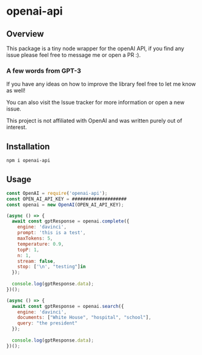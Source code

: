 # openai-api

## Overview
This package is a tiny node wrapper for the openAI API, if you find any issue please feel free to message me or open a PR :).

### A few words from GPT-3 ###
If you have any ideas on how to improve the library feel free to let me know as well!

You can also visit the Issue tracker for more information or open a new issue.

This project is not affiliated with OpenAI and was written purely out of interest.

## Installation

`npm i openai-api`

## Usage

```js
const OpenAI = require('openai-api');
const OPEN_AI_API_KEY = ####################
const openai = new OpenAI(OPEN_AI_API_KEY);

(async () => {
  await const gptResponse = openai.complete({
    engine: 'davinci',
    prompt: 'this is a test',
    maxTokens: 5,
    temperature: 0.9,
    topP: 1,
    n: 1,
    stream: false,
    stop: ['\n', "testing"]in
  });
  
  console.log(gptResponse.data);
})();

(async () => {
  await const gptResponse = openai.search({
    engine: 'davinci',
    documents: ["White House", "hospital", "school"],
    query: "the president"
  });
  
  console.log(gptResponse.data);
})();
```

